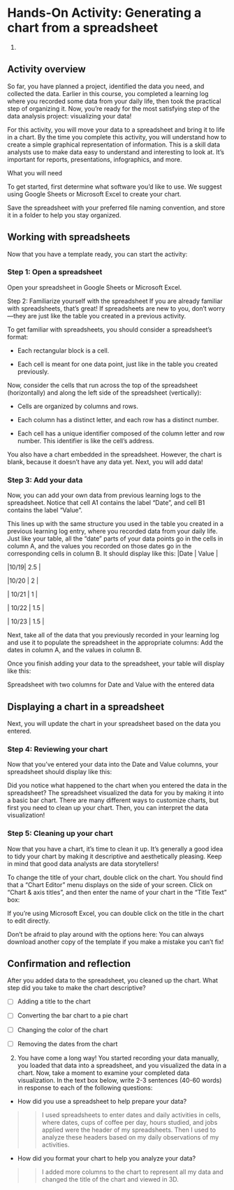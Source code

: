 # Hands-On Activity: Generating a chart from a spreadsheet

1.
[](https://d3c33hcgiwev3.cloudfront.net/imageAssetProxy.v1/9FjcWoe-TMyY3FqHvszMsg_27a8cde05cb243428d207abdcb99b51c_lightbulb.png?expiry=1648944000000&hmac=_YR8orcfgd-tS80Np4VdI4CsUC35pIBQERmDoXf0wmU)

## Activity overview

So far, you have planned a project, identified the data you need, and collected the data. Earlier in this course, you completed a learning log where you recorded some data from your daily life, then took the practical step of organizing it. Now, you’re ready for the most satisfying step of the data analysis project: visualizing your data! 

For this activity, you will move your data to a spreadsheet and bring it to life in a chart. By the time you complete this activity, you will understand how to create a simple graphical representation of information. This is a skill data analysts use to make data easy to understand and interesting to look at. It’s important for reports, presentations, infographics, and more.

What you will need

[](https://d3c33hcgiwev3.cloudfront.net/imageAssetProxy.v1/qA_RnSBsROeP0Z0gbITn_A_afdb85c691e54978a251b59eb6c9ac25_dotted-line-left.png?expiry=1648944000000&hmac=TqozHum-cWx5r_m3cXIcAr9H-4q__3W9HLFWTIrrZ0g)

To get started, first determine what software you’d like to use. We suggest using Google Sheets or Microsoft Excel to create your chart.

Save the spreadsheet with your preferred file naming convention, and store it in a folder to help you stay organized. 

## Working with spreadsheets
[](https://d3c33hcgiwev3.cloudfront.net/imageAssetProxy.v1/ympZ9aPRSumqWfWj0RrpvQ_d19c5629b02147f388dbbf641b168941_line-y.png?expiry=1648944000000&hmac=4YhzQQg1VNSia-4KypnIHr7RRRUXHfyiKs8Ibj09AyM)

Now that you have a template ready, you can start the activity: 

### Step 1: Open a spreadsheet
Open your spreadsheet in Google Sheets or Microsoft Excel. 

Step 2: Familiarize yourself with the spreadsheet
If you are already familiar with spreadsheets, that’s great! If spreadsheets are new to you, don’t worry—they are just like the table you created in a previous activity. 

To get familiar with spreadsheets, you should consider a spreadsheet’s format:

* Each rectangular block is a cell. 

* Each cell is meant for one data point, just like in the table you created previously. 

Now, consider the cells that run across the top of the spreadsheet (horizontally) and along the left side of the spreadsheet (vertically):

* Cells are organized by columns and rows.

* Each column has a distinct letter, and each row has a distinct number. 

* Each cell has a unique identifier composed of the column letter and row number. This identifier is like the cell’s address.

You also have a chart embedded in the spreadsheet. However, the chart is blank, because it doesn’t have any data yet. Next, you will add data!  

### Step 3: Add your data

Now, you can add your own data from previous learning logs to the spreadsheet. Notice that cell A1 contains the label “Date”, and cell B1 contains the label “Value”.  

This lines up with the same structure you used in the table you created in a previous learning log entry, where you recorded data from your daily life. Just like your table, all the “date” parts of your data points go in the cells in column A, and the values you recorded on those dates go in the corresponding cells in column B. It should display like this: 
|Date | Value |

|10/19| 2.5 |

|10/20 | 2 |

| 10/21 | 1 |

| 10/22 | 1.5 |

| 10/23 | 1.5 |

Next, take all of the data that you previously recorded in your learning log and use it to populate the spreadsheet in the appropriate columns: Add the dates in column A, and the values in column B.

Once you finish adding your data to the spreadsheet, your table will display like this: 
[](https://d3c33hcgiwev3.cloudfront.net/imageAssetProxy.v1/e8L-TxGsTjSC_k8RrB40QQ_7a763252dda44ce08bc742a4faff6f71_image1.png?expiry=1648944000000&hmac=cLkeB9Sgbx9WIobaSWl_qK8De-lQzGQbepRjpVEx-CU)

Spreadsheet with two columns for Date and Value with the entered data

## Displaying a chart in a spreadsheet
[](https://d3c33hcgiwev3.cloudfront.net/imageAssetProxy.v1/ympZ9aPRSumqWfWj0RrpvQ_d19c5629b02147f388dbbf641b168941_line-y.png?expiry=1648944000000&hmac=4YhzQQg1VNSia-4KypnIHr7RRRUXHfyiKs8Ibj09AyM)

Next, you will update the chart in your spreadsheet based on the data you entered. 

### Step 4: Reviewing your chart

Now that you’ve entered your data into the Date and Value columns, your spreadsheet should display like this: 
[](https://d3c33hcgiwev3.cloudfront.net/imageAssetProxy.v1/0FqpLpTJRMiaqS6UyQTIdA_1e2b80133e0c43df81e1ff6761b37134_pasted-image-0.png?expiry=1648944000000&hmac=FW7nRJWOAehhZo8phTPP8JSlqF3fZiGLoIOBQo3s24A)

Did you notice what happened to the chart when you entered the data in the spreadsheet? The spreadsheet visualized the data for you by making it into a basic bar chart. There are many different ways to customize charts, but first you need to clean up your chart. Then, you can interpret the data visualization! 

### Step 5: Cleaning up your chart
Now that you have a chart, it’s time to clean it up. It’s generally a good idea to tidy your chart by making it descriptive and aesthetically pleasing. Keep in mind that good data analysts are data storytellers! 

To change the title of your chart, double click on the chart. You should find that a “Chart Editor” menu displays on the side of your screen. Click on “Chart & axis titles”, and then enter the name of your chart in the “Title Text” box:  

[](https://d3c33hcgiwev3.cloudfront.net/imageAssetProxy.v1/4PBDUnTWQUywQ1J01tFMPw_3a77f59ef99e489c828df9f8ad1eca49_pasted-image-0.png?expiry=1648944000000&hmac=7_V70XMQAvEG2wixsfMzXQy8Jc3-ligjs3awWEDVNfI)

If you’re using Microsoft Excel, you can double click on the title in the chart to edit directly.

Don’t be afraid to play around with the options here: You can always download another copy of the template if you make a mistake you can’t fix! 

## Confirmation and reflection
[](https://d3c33hcgiwev3.cloudfront.net/imageAssetProxy.v1/StgNojWYS52YDaI1mEudzg_6f3a5f1d117d4d34902b2648bc84ec7a_line-y.png?expiry=1648944000000&hmac=z4UCK-ffWD084TSwb1hdJisxu4F5uKIdfgAQ7RzpSzk)

After you added data to the spreadsheet, you cleaned up the chart. What step did you take to make the chart descriptive? 

- [ ] Adding a title to the chart

- [ ] Converting the bar chart to a pie chart

- [ ] Changing the color of the chart

- [ ] Removing the dates from the chart


2. You have come a long way! You started recording your data manually, you loaded that data into a spreadsheet, and you visualized the data in a chart. Now, take a moment to examine your completed data visualization. In the text box below, write 2-3 sentences (40-60 words) in response to each of the following questions:

* How did you use a spreadsheet to help prepare your data? 
>> I used spreadsheets to enter dates and daily activities in cells, where dates, cups of coffee per day, hours studied, and jobs applied were the header of my spreadsheets. Then I used to analyze these headers based on my daily observations of my activities.

* How did you format your chart to help you analyze your data? 
>> I added more columns to the chart to represent all my data and changed the title of the chart and viewed in 3D.